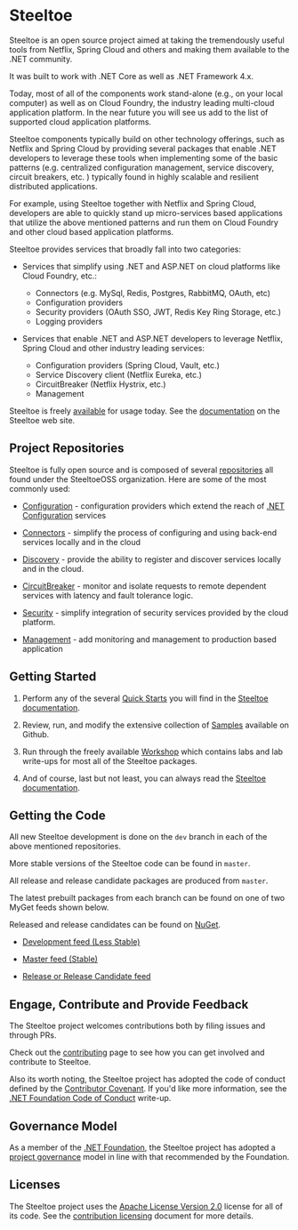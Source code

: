 # Steeltoe

Steeltoe is an open source project aimed at taking the tremendously useful tools from Netflix, Spring Cloud and others and making them available to the .NET community.

It was built to work with .NET Core as well as .NET Framework 4.x.

Today, most of all of the components work stand-alone (e.g., on  your local computer) as well as on Cloud Foundry, the industry leading multi-cloud application platform. In the near future you will see us add to the list of supported cloud application platforms.

Steeltoe components typically build on other technology offerings, such as Netflix and Spring Cloud by providing several packages that enable .NET developers to leverage these tools when implementing some of the basic patterns (e.g. centralized configuration management, service discovery, circuit breakers, etc. ) typically found in highly scalable and resilient distributed applications.

For example, using Steeltoe together with Netflix and Spring Cloud, developers are able to quickly stand up micro-services based applications that utilize the above mentioned patterns and run them on Cloud Foundry and other cloud based application platforms.

Steeltoe provides services that broadly fall into two categories:

* Services that simplify using .NET and ASP.NET on cloud platforms like Cloud Foundry, etc.:
  * Connectors (e.g. MySql, Redis, Postgres, RabbitMQ, OAuth, etc)
  * Configuration providers
  * Security providers (OAuth SSO, JWT, Redis Key Ring Storage, etc.)
  * Logging providers

* Services that enable .NET and ASP.NET developers to leverage Netflix, Spring Cloud and other industry leading services:
  * Configuration providers (Spring Cloud, Vault, etc.)
  * Service Discovery client (Netflix Eureka, etc.)
  * CircuitBreaker (Netflix Hystrix, etc.)
  * Management

Steeltoe is freely [available](https://www.nuget.org/packages?q=steeltoe) for usage today.  See the [documentation](http://http://steeltoe.io/) on the Steeltoe web site.

## Project Repositories

Steeltoe is fully open source and is composed of several [repositories](https://github.com/SteeltoeOSS) all found under the SteeltoeOSS organization.  Here are some of the most commonly used:

* [Configuration](https://github.com/SteeltoeOSS/Configuration) - configuration providers which extend the reach of [.NET Configuration](https://github.com/aspnet/Configuration) services

* [Connectors](https://github.com/SteeltoeOSS/Connectors) - simplify the process of configuring and using back-end services locally and in the cloud

* [Discovery](https://github.com/SteeltoeOSS/Discovery) - provide the ability to register and discover services locally and in the cloud.

* [CircuitBreaker](https://github.com/SteeltoeOSS/CircuitBreaker) - monitor and isolate requests to remote dependent services with latency and fault tolerance logic.

* [Security](https://github.com/SteeltoeOSS/Security) - simplify integration of security services provided by the cloud platform.

* [Management](https://github.com/SteeltoeOSS/Management) - add monitoring and management to production based application

## Getting Started

1. Perform any of the several [Quick Starts](http://steeltoe.io/docs/steeltoe-configuration/#1-1-quick-start) you will find in the [Steeltoe documentation](http://steeltoe.io/docs/).

1. Review, run, and modify the extensive collection of [Samples](https://github.com/SteeltoeOSS/Samples) available on Github.

1. Run through the freely available [Workshop](https://github.com/SteeltoeOSS/Workshop) which contains labs and lab write-ups for most all of the Steeltoe packages.

1. And of course, last but not least, you can always read the [Steeltoe documentation](http://steeltoe.io/docs/).

## Getting the Code

All new Steeltoe development is done on the `dev` branch in each of the above mentioned repositories.

More stable versions of the Steeltoe code can be found in `master`.

All release and release candidate packages are produced from `master`.

The latest prebuilt packages from each branch can be found on one of two MyGet feeds shown below.

Released and release candidates can be found on [NuGet](https://www.nuget.org/).

* [Development feed (Less Stable)](https://www.myget.org/gallery/steeltoedev)

* [Master feed (Stable)](https://www.myget.org/gallery/steeltoemaster)

* [Release or Release Candidate feed](https://www.nuget.org/)

## Engage, Contribute and Provide Feedback

The Steeltoe project welcomes contributions both by filing issues and through PRs.

Check out the [contributing](https://github.com/SteeltoeOSS/Home/tree/master/project-docs/contributing.md) page to see how you can get involved and contribute to Steeltoe.

Also its worth noting, the Steeltoe project has adopted the code of conduct defined by the [Contributor Covenant](http://contributor-covenant.org/).
If you'd like more information, see the [.NET Foundation Code of Conduct](http://www.dotnetfoundation.org/code-of-conduct) write-up.

## Governance Model

As a member of the [.NET Foundation](https://dotnetfoundation.org/), the Steeltoe project has adopted a [project governance](https://github.com/dotnet/home/blob/master/governance/project-governance.md) model in line with that recommended by the Foundation.

## Licenses

The Steeltoe project uses the [Apache License Version 2.0](LICENSE) license for all of its code.  See the [contribution licensing](project-docs/contributing-license.md) document for more details.
